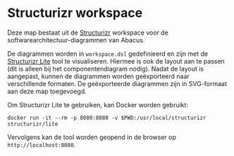 # Structurizr workspace

Deze map bestaat uit de [Structurizr] workspace voor de
softwarearchitectuur-diagrammen van Abacus.

De diagrammen worden in `workspace.dsl` gedefinieerd en zijn met de [Structurizr
Lite] tool te visualiseren. Hiermee is ook de layout aan te passen (dit is
alleen bij het componentendiagram nodig). Nadat de layout is aangepast, kunnen
de diagrammen worden geëxporteerd naar verschillende formaten. De geëxporteerde
diagrammen zijn in SVG-formaat aan deze map toegevoegd.

Om Structurizr Lite te gebruiken, kan Docker worden gebruikt:

    docker run -it --rm -p 8080:8080 -v $PWD:/usr/local/structurizr structurizr/lite

Vervolgens kan de tool worden geopend in de browser op `http://localhost:8080`.

[Structurizr]: https://structurizr.com/
[Structurizr Lite]: https://docs.structurizr.com/lite/quickstart
